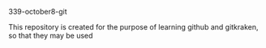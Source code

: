 339-october8-git

This repository is created for the purpose of learning github and gitkraken, so that they may be used
